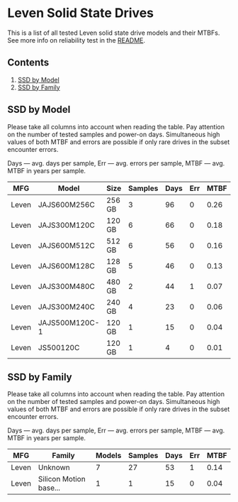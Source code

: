 Leven Solid State Drives
========================

This is a list of all tested Leven solid state drive models and their MTBFs. See
more info on reliability test in the [README](https://github.com/linuxhw/SMART).

Contents
--------

1. [ SSD by Model  ](#ssd-by-model)
2. [ SSD by Family ](#ssd-by-family)

SSD by Model
------------

Please take all columns into account when reading the table. Pay attention on the
number of tested samples and power-on days. Simultaneous high values of both MTBF
and errors are possible if only rare drives in the subset encounter errors.

Days — avg. days per sample,
Err  — avg. errors per sample,
MTBF — avg. MTBF in years per sample.

| MFG       | Model              | Size   | Samples | Days  | Err   | MTBF |
|-----------|--------------------|--------|---------|-------|-------|------|
| Leven     | JAJS600M256C       | 256 GB | 3       | 96    | 0     | 0.26   |
| Leven     | JAJS300M120C       | 120 GB | 6       | 66    | 0     | 0.18   |
| Leven     | JAJS600M512C       | 512 GB | 6       | 56    | 0     | 0.16   |
| Leven     | JAJS600M128C       | 128 GB | 5       | 46    | 0     | 0.13   |
| Leven     | JAJS300M480C       | 480 GB | 2       | 44    | 1     | 0.07   |
| Leven     | JAJS300M240C       | 240 GB | 4       | 23    | 0     | 0.06   |
| Leven     | JAJS500M120C-1     | 120 GB | 1       | 15    | 0     | 0.04   |
| Leven     | JS500120C          | 120 GB | 1       | 4     | 0     | 0.01   |

SSD by Family
-------------

Please take all columns into account when reading the table. Pay attention on the
number of tested samples and power-on days. Simultaneous high values of both MTBF
and errors are possible if only rare drives in the subset encounter errors.

Days — avg. days per sample,
Err  — avg. errors per sample,
MTBF — avg. MTBF in years per sample.

| MFG       | Family                 | Models | Samples | Days  | Err   | MTBF |
|-----------|------------------------|--------|---------|-------|-------|------|
| Leven     | Unknown                | 7      | 27      | 53    | 1     | 0.14   |
| Leven     | Silicon Motion base... | 1      | 1       | 15    | 0     | 0.04   |
